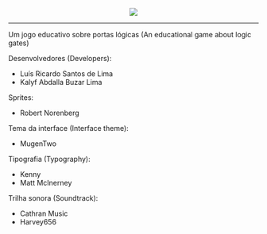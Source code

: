 <p align = "center">
 <img src= "https://github.com/lsdelima/project_logicae/game/code/assets/art/menu_and_ui/logo_logicae/logo_end/git_hub3.png">
</p>

----------------------------

Um jogo educativo sobre portas lógicas (An educational game about logic gates) 


Desenvolvedores (Developers):
  - Luís Ricardo Santos de Lima
  - Kalyf Abdalla Buzar Lima

Sprites:
  - Robert Norenberg 

Tema da interface (Interface theme):
  - MugenTwo

Tipografia (Typography):
  - Kenny
  - Matt McInerney

Trilha sonora (Soundtrack):
  - Cathran Music
  - Harvey656

